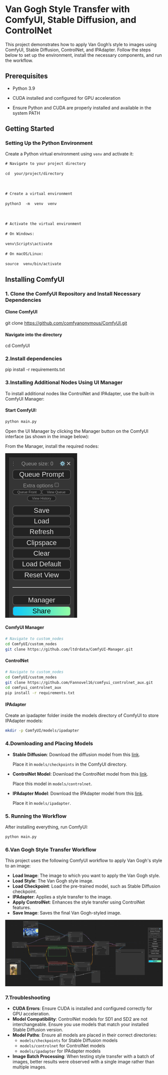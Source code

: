 
# Van Gogh Style Transfer with ComfyUI, Stable Diffusion, and ControlNet

  

This project demonstrates how to apply Van Gogh’s style to images using ComfyUI, Stable Diffusion, ControlNet, and IPAdapter. Follow the steps below to set up the environment, install the necessary components, and run the workflow.

  

## Prerequisites

  

- Python 3.9

- CUDA installed and configured for GPU acceleration

- Ensure Python and CUDA are properly installed and available in the system PATH

  

## Getting Started

  

### Setting Up the Python Environment

  

Create a Python virtual environment using `venv` and activate it:



    # Navigate to your project directory
    
    cd  your/project/directory
    
      
    
    # Create a virtual environment
    
    python3  -m  venv  venv
    
      
    
    # Activate the virtual environment
    
    # On Windows:
    
    venv\Scripts\activate
    
    # On macOS/Linux:
    
    source  venv/bin/activate

  

## Installing ComfyUI


### 1. Clone the ComfyUI Repository and Install Necessary Dependencies


#### Clone ComfyUI

git clone https://github.com/comfyanonymous/ComfyUI.git

  

#### Navigate into the directory

cd ComfyUI

  

### 2.Install dependencies

pip install -r requirements.txt


### 3.Installing Additional Nodes Using UI Manager

To install additional nodes like ControlNet and IPAdapter, use the built-in ComfyUI Manager:

#### Start ComfyUI:

```bash
python main.py
```

Open the UI Manager by clicking the Manager button on the ComfyUI interface (as shown in the image below):

From the Manager, install the required nodes:

![ComfyUI Manager](https://github.com/muhammederem/VanGoghStyleTransfer/blob/main/assets/manager.png)


#### ComfyUI Manager

```bash
# Navigate to custom_nodes
cd ComfyUI/custom_nodes
git clone https://github.com/ltdrdata/ComfyUI-Manager.git
```

#### ControlNet

```bash
# Navigate to custom_nodes
cd ComfyUI/custom_nodes
git clone https://github.com/Fannovel16/comfyui_controlnet_aux.git
cd comfyui_controlnet_aux
pip install -r requirements.txt
```

#### IPAdapter

Create an ipadapter folder inside the models directory of ComfyUI to store IPAdapter models:
```bash
mkdir -p ComfyUI/models/ipadapter
```

### 4.Downloading and Placing Models

- **Stable Diffusion**: Download the diffusion model from this [link](https://civitai.com/models/133005?modelVersionId=357609).

  Place it in `models/checkpoints` in the ComfyUI directory.

- **ControlNet Model**: Download the ControlNet model from this [link](https://huggingface.co/stabilityai/control-lora/blob/main/control-LoRAs-rank128/control-lora-canny-rank128.safetensors).

  Place this model in `models/controlnet`.

- **IPAdapter Model**: Download the IPAdapter model from this [link](https://huggingface.co/h94/IP-Adapter/blob/main/sdxl_models/ip-adapter_sdxl_vit-h.safetensors).

  Place it in `models/ipadapter`.


### 5. Running the Workflow

After installing everything, run ComfyUI:

```bash
python main.py
```

### 6.Van Gogh Style Transfer Workflow

This project uses the following ComfyUI workflow to apply Van Gogh's style to an image:

- **Load Image**: The image to which you want to apply the Van Gogh style.
- **Load Style**: The Van Gogh style image.
- **Load Checkpoint**: Load the pre-trained model, such as Stable Diffusion checkpoint.
- **IPAdapter**: Applies a style transfer to the image.
- **Apply ControlNet**: Enhances the style transfer using ControlNet features.
- **Save Image**: Saves the final Van Gogh-styled image.

![WORKFLOW IMAGE](https://github.com/muhammederem/VanGoghStyleTransfer/blob/main/assets/workflow.png)

### 7.Troubleshooting

- **CUDA Errors**: Ensure CUDA is installed and configured correctly for GPU acceleration.
- **Model Compatibility**: ControlNet models for SD1 and SD2 are not interchangeable. Ensure you use models that match your installed Stable Diffusion version.
- **Model Paths**: Ensure all models are placed in their correct directories:
  - `models/checkpoints` for Stable Diffusion models
  - `models/controlnet` for ControlNet models
  - `models/ipadapter` for IPAdapter models
- **Image Batch Processing**: When testing style transfer with a batch of images, better results were observed with a single image rather than multiple images.




